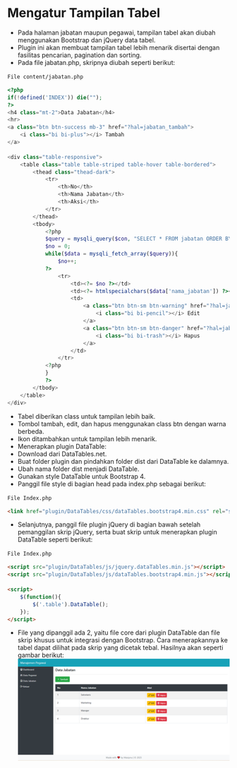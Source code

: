 # Mengatur Tampilan Tabel

- Pada halaman jabatan maupun pegawai, tampilan tabel akan diubah menggunakan Bootstrap dan jQuery data tabel.
- Plugin ini akan membuat tampilan tabel lebih menarik disertai dengan fasilitas pencarian, pagination dan sorting.
- Pada file jabatan.php, skripnya diubah seperti berikut:

``File content/jabatan.php``
```php
<?php
if(!defined('INDEX')) die("");
?>
<h4 class="mt-2">Data Jabatan</h4>
<hr>
<a class="btn btn-success mb-3" href="?hal=jabatan_tambah">
    <i class="bi bi-plus"></i> Tambah
</a>

<div class="table-responsive">
    <table class="table table-striped table-hover table-bordered">
        <thead class="thead-dark">
            <tr>
                <th>No</th>
                <th>Nama Jabatan</th>
                <th>Aksi</th>
            </tr>
        </thead>
        <tbody>
            <?php
            $query = mysqli_query($con, "SELECT * FROM jabatan ORDER BY id_jabatan DESC");
            $no = 0;
            while($data = mysqli_fetch_array($query)){
                $no++;
            ?>
                <tr>
                    <td><?= $no ?></td>
                    <td><?= htmlspecialchars($data['nama_jabatan']) ?></td>
                    <td>
                        <a class="btn btn-sm btn-warning" href="?hal=jabatan_edit&id=<?= $data['id_jabatan'] ?>">
                            <i class="bi bi-pencil"></i> Edit
                        </a>
                        <a class="btn btn-sm btn-danger" href="?hal=jabatan_hapus&id=<?= $data['id_jabatan'] ?>" onclick="return confirm('Yakin ingin menghapus data ini?')">
                            <i class="bi bi-trash"></i> Hapus
                        </a>
                    </td>
                </tr>
            <?php
            }
            ?>
        </tbody>
    </table>
</div>
```

- Tabel diberikan class untuk tampilan lebih baik.
- Tombol tambah, edit, dan hapus menggunakan class btn dengan warna berbeda.
- Ikon ditambahkan untuk tampilan lebih menarik.
- Menerapkan plugin DataTable:
- Download dari DataTables.net.
- Buat folder plugin dan pindahkan folder dist dari DataTable ke dalamnya.
- Ubah nama folder dist menjadi DataTable.
- Gunakan style DataTable untuk Bootstrap 4.
- Panggil file style di bagian head pada index.php sebagai berikut:

``File Index.php``
```html
<link href="plugin/DataTables/css/dataTables.bootstrap4.min.css" rel="stylesheet">
```

- Selanjutnya, panggil file plugin jQuery di bagian bawah setelah pemanggilan skrip jQuery, serta buat skrip untuk menerapkan plugin DataTable seperti berikut:

``File Index.php``
```html
<script src="plugin/DataTables/js/jquery.dataTables.min.js"></script>
<script src="plugin/DataTables/js/dataTables.bootstrap4.min.js"></script>

<script>
    $(function(){
        $('.table').DataTable();
    });
</script>
```

- File yang dipanggil ada 2, yaitu file core dari plugin DataTable dan file skrip khusus untuk integrasi dengan Bootstrap. Cara menerapkannya ke tabel dapat dilihat pada skrip yang dicetak tebal. Hasilnya akan seperti gambar berikut:
![jabatan](images/1.png)